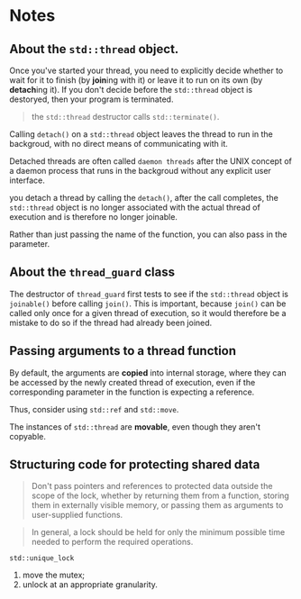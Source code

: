 # Notes

## About the `std::thread` object.

Once you've started your thread, you need to explicitly decide whether to
wait for it to finish (by **join**ing with it) or leave it to run on its own
(by **detach**ing it). If you don't decide before the `std::thread` object is
destoryed, then your program is terminated.

> the `std::thread` destructor calls `std::terminate()`.

Calling `detach()` on a `std::thread` object leaves the thread to run in the
backgroud, with no direct means of communicating with it.

Detached threads are often called `daemon threads` after the UNIX concept of
a daemon process that runs in the backgroud without any explicit user interface.

you detach a thread by calling the `detach()`, after the call completes, the
`std::thread` object is no longer associated with the actual thread of execution
and is therefore no longer joinable.

Rather than just passing the name of the function, you can also pass in the 
parameter.

## About the `thread_guard` class

The destructor of `thread_guard` first tests to see if the `std::thread` object 
is `joinable()` before calling `join()`. This is important, because `join()` 
can be called only once for a given thread of execution, so it would therefore 
be a mistake to do so if the thread had already been joined.

## Passing arguments to a thread function

By default, the arguments are **copied** into internal storage, where they can 
be accessed by the newly created thread of execution, even if the corresponding 
parameter in the function is expecting a reference.

Thus, consider using `std::ref` and `std::move`.

The instances of `std::thread` are **movable**, even though they aren't 
copyable. 

## Structuring code for protecting shared data

> Don't pass pointers and references to protected data outside the scope of 
the lock, whether by returning them from a function, storing them in externally 
visible memory, or passing them as arguments to user-supplied functions.

> In general, a lock should be held for only the minimum possible time needed to
perform the required operations.

`std::unique_lock`

1. move the mutex; 
2. unlock at an appropriate granularity.